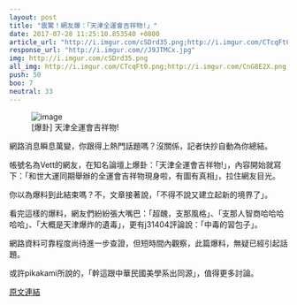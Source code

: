 ```yaml
---
layout: post
title: "震驚！網友爆：「天津全運會吉祥物!」"
date: 2017-07-28 11:25:10.853540 +0800
article_url: "http://i.imgur.com/cSDrd35.png;http://i.imgur.com/CTcqFt0.png;http://i.imgur.com/CnG8E2X.png;http://i.imgur.com/GXUFILG.png;http://i.imgur.com/CTcqFt0.png"
response_url: "http://i.imgur.com//J9JTMCx.jpg"
img: http://i.imgur.com/cSDrd35.png
all_img: http://i.imgur.com/CTcqFt0.png;http://i.imgur.com/CnG8E2X.png;http://i.imgur.com/GXUFILG.png;http://i.imgur.com/CTcqFt0.png;http://i.imgur.com//J9JTMCx.jpg
push: 50
boo: 7
neutral: 33
---
```


<figure>
<img src="http://i.imgur.com/cSDrd35.png" alt="image">
<figcaption>
[爆卦] 天津全運會吉祥物!
</figcaption>
</figure>



網路消息瞬息萬變，你跟得上熱門話題嗎？沒關係，記者快抄自動為你總結。

帳號名為Vett的網友，在知名論壇上爆卦：「天津全運會吉祥物!」，內容開始就寫下：「和世大運同期舉辦的全運會吉祥物現身啦，有圖有真相」，拉住網友目光。

你以為爆料到此結束嗎？不，文章接著說，「不得不說又建立起新的境界了」。

看完這樣的爆料，網友們紛紛張大嘴巴：「超醜，支那風格」、「支那人智商哈哈哈哈哈」、「大概是天津爆炸的遺毒」，更有j31404評論說：「中毒的習包子」。

網路資料可靠程度尚待進一步查證，但短時間內觀察，此篇爆料，無疑已經引起話題。

或許pikakami所說的，「幹這跟中華民國美學系出同源」，值得更多討論。

<a href = "https://www.ptt.cc/bbs/Gossiping/M.1501167834.A.5C7.html">原文連結</a>

